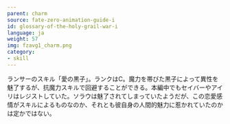 ```yaml
---
parent: charm
source: fate-zero-animation-guide-i
id: glossary-of-the-holy-grail-war-i
language: ja
weight: 57
img: fzavg1_charm.png
category:
- skill
---
```


ランサーのスキル「愛の黒子」。ランクはC。魔力を帯びた黒子によって異性を魅了するが、抗魔力スキルで回避することができる。本編中でもセイバーやアイリはレジストしていた。ソラウは魅了されてしまっていたようだが、この恋愛感情がスキルによるものなのか、それとも彼自身の人間的魅力に惹かれていたのかは定かではない。
